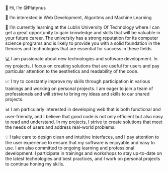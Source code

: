 👋 Hi, I’m @Platynus

👀 I’m interested in Web Development, Algoritms and Machine Learning

🌱 I’m currently learning at the Lublin University Of Technology where I can get a great opportunity to gain knowledge and skills that will be valuable in your future career. The university has a strong reputation for its computer science programs and is likely to provide you with a solid foundation in the theories and technologies that are essential for success in these fields

💻 I am passionate about new technologies and software development. In my projects, I focus on creating solutions that are useful for users and pay particular attention to the aesthetics and readability of the code.

📈 I try to constantly improve my skills through participation in various trainings and working on personal projects. I am eager to join a team of professionals and will strive to bring my ideas and skills to our shared projects.

📊 I am particularly interested in developing web that is both functional and user-friendly, and I believe that good code is not only efficient but also easy to read and understand. In my projects, I strive to create solutions that meet the needs of users and address real-world problems.

💡 I take care to design clean and intuitive interfaces, and I pay attention to the user experience to ensure that my software is enjoyable and easy to use. I am also committed to ongoing learning and professional development. I participate in trainings and workshops to stay up-to-date on the latest technologies and best practices, and I work on personal projects to continue honing my skills.
